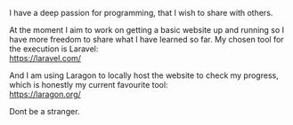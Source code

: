 I have a deep passion for programming, that I wish to share with others.

At the moment I aim to work on getting a basic website up and running so I have more freedom to share what I have learned so far.
My chosen tool for the execution is Laravel:<br>
https://laravel.com/

And I am using Laragon to locally host the website to check my progress, which is honestly my current favourite tool:<br>
https://laragon.org/

Dont be a stranger.
